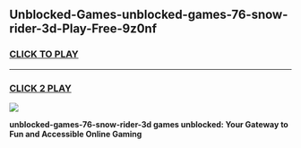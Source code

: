 
## Unblocked-Games-unblocked-games-76-snow-rider-3d-Play-Free-9z0nf
<h3>
<a href="https://premium76.site?title=unblocked-games-76-snow-rider-3d&ref=24M">CLICK TO PLAY</a></h3>
<hr>

<h3>
<a href="https://premium76.site?title=unblocked-games-76-snow-rider-3d&ref=24M">CLICK 2 PLAY</a>
  
</h3>

<a href="https://premium76.site?title=unblocked-games-76-snow-rider-3d&ref=24M"><img src="https://clearcache.store/games.png"></a>


**unblocked-games-76-snow-rider-3d games unblocked: Your Gateway to Fun and Accessible Online Gaming**

